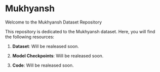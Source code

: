 # Mukhyansh

Welcome to the Mukhyansh Dataset Repository

This repository is dedicated to the Mukhyansh dataset. Here, you will find the following resources:

1. **Dataset**: Will be realeased soon.

2. **Model Checkpoints**: Will be realeased soon.

3. **Code**: Will be realeased soon.
